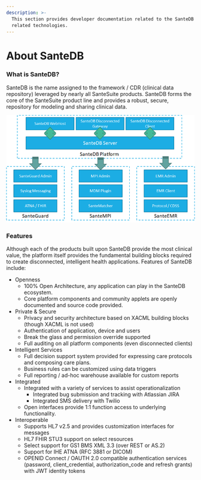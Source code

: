 ```yaml
---
description: >-
  This section provides developer documentation related to the SanteDB CDR and
  related technologies.
---
```


# About SanteDB

### What is SanteDB?

SanteDB is the name assigned to the framework / CDR \(clinical data repository\) leveraged by nearly all SanteSuite products. SanteDB forms the core of the SanteSuite product line and provides a robust, secure, repository for modeling and sharing clinical data.

![Figure 1 - SanteDB and SanteSuite](../../.gitbook/assets/image%20%2874%29.png)

### Features

Although each of the products built upon SanteDB provide the most clinical value, the platform itself provides the fundamental building blocks required to create disconnected, intelligent health applications. Features of SanteDB include:

* Openness
  * 100% Open Architecture, any application can play in the SanteDB ecosystem.
  * Core platform components and community applets are openly documented and source code provided.
* Private & Secure
  * Privacy and security architecture based on XACML building blocks \(though XACML is not used\)
  * Authentication of application, device and users
  * Break the glass and permission override supported
  * Full auditing on all platform components \(even disconnected clients\)
* Intelligent Services
  * Full decision support system provided for expressing care protocols and composing care plans.
  * Business rules can be customized using data triggers
  * Full reporting / ad-hoc warehouse available for custom reports
* Integrated
  * Integrated with a variety of services to assist operationalization
    * Integrated bug submission and tracking with Atlassian JIRA
    * Integrated SMS delivery with Twilio
  * Open interfaces provide 1:1 function access to underlying functionality.
* Interoperable
  * Supports HL7 v2.5 and provides customization interfaces for messages
  * HL7 FHIR STU3 support on select resources
  * Select support for GS1 BMS XML 3.3 \(over REST or AS.2\)
  * Support for IHE ATNA \(RFC 3881 or DICOM\)
  * OPENID Connect / OAUTH 2.0 compatible authentication services \(password, client\_credential, authorization\_code and refresh grants\) with JWT identity tokens

